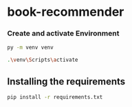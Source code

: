 # book-recommender

### Create and activate Environment

```bash
py -m venv venv

``` 

```bash
.\venv\Scripts\activate
```

## Installing the requirements

```bash
pip install -r requirements.txt
```
